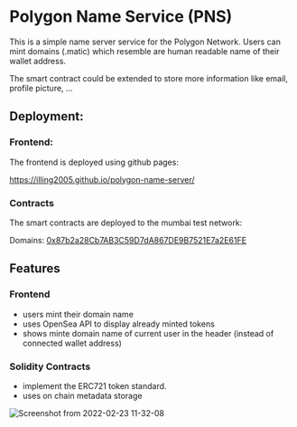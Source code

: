 # Polygon Name Service (PNS)

This is a simple name server service for the Polygon Network.
Users can mint domains (.matic) which resemble are human readable name of their wallet address.

The smart contract could be extended to store more information like email, profile picture, ...

## Deployment:
### Frontend:
The frontend is deployed using github pages:

https://illing2005.github.io/polygon-name-server/

### Contracts
The smart contracts are deployed to the mumbai test network:

Domains: [0x87b2a28Cb7AB3C59D7dA867DE9B7521E7a2E61FE](https://mumbai.polygonscan.com/address/0x87b2a28Cb7AB3C59D7dA867DE9B7521E7a2E61FE)

## Features
### Frontend

- users mint their domain name
- uses OpenSea API to display already minted tokens
- shows minte domain name of current user in the header (instead of connected wallet address)

### Solidity Contracts
- implement the ERC721 token standard.
- uses on chain metadata storage

![Screenshot from 2022-02-23 11-32-08](https://user-images.githubusercontent.com/6603781/155302351-a0541166-3700-4a20-ab52-341c5eafa70e.png)
